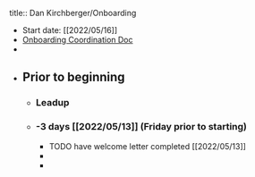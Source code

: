 title:: Dan Kirchberger/Onboarding

- Start date: [[2022/05/16]]
- [Onboarding Coordination Doc](https://docs.google.com/document/d/15tDZoP5qLXI5K8ldlPVbH4TW52NJqwWVSps1kBt8OK0/edit#heading=h.a0timl600que)
-
- ## Prior to beginning
	- ### Leadup
	- ### -3 days [[2022/05/13]] (Friday prior to starting)
		- TODO have welcome letter completed [[2022/05/13]]
		-
		-